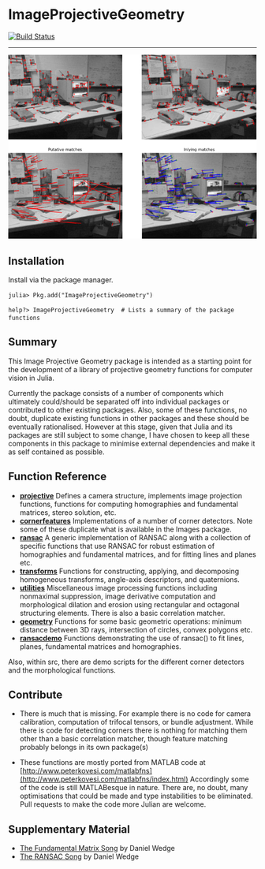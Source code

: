 ImageProjectiveGeometry
=======================

[![Build Status](https://travis-ci.org/peterkovesi/ImageProjectiveGeometry.jl.svg?branch=master)](https://travis-ci.org/peterkovesi/ImageProjectiveGeometry.jl)

----------------------------------------------

![banner image](doc/banner.png)

## Installation

Install via the package manager.  

```
julia> Pkg.add("ImageProjectiveGeometry")
```

```
help?> ImageProjectiveGeometry  # Lists a summary of the package functions 
```

## Summary

This Image Projective Geometry package is intended as a starting point for the development of a library of projective geometry functions for computer vision in Julia.

Currently the package consists of a number of components which
ultimately could/should be separated off into individual packages or
contributed to other existing packages.  Also, some of these
functions, no doubt, duplicate existing functions in other packages
and these should be eventually rationalised.  However at this stage,
given that Julia and its packages are still subject to some change, I
have chosen to keep all these components in this package to minimise
external dependencies and make it as self contained as possible.

## Function Reference

* [**projective**](doc/projective.md) Defines a camera structure,
implements image projection functions, functions for computing
homographies and fundamental matrices, stereo solution, etc.
* [**cornerfeatures**](doc/cornerfeatures.md) Implementations of a number of corner detectors.  Note some of these duplicate what is available in the Images package.
* [**ransac**](doc/ransac.md) A generic implementation of RANSAC along with a collection of specific functions that use RANSAC for robust estimation of homographies and fundamental matrices, and for fitting lines and planes etc.
* [**transforms**](doc/transforms.md) Functions for constructing,
applying, and decomposing homogeneous transforms, angle-axis
descriptors, and quaternions.
* [**utilities**](doc/utilities.md) Miscellaneous image processing functions including nonmaximal suppression, image derivative computation and morphological dilation and erosion using rectangular and octagonal structuring elements.  There is also a basic correlation matcher.  
* [**geometry**](doc/geometry.md) Functions for some basic
geometric operations: minimum distance between 3D rays, intersection
of circles, convex polygons etc.
* [**ransacdemo**](doc/ransacdemo.md) Functions demonstrating the use
of ransac() to fit lines, planes, fundamental matrices and
homographies.

Also, within src, there are demo scripts for the different corner
detectors and the morphological functions.

## Contribute

* There is much that is missing.  For example there is no code for
camera calibration, computation of trifocal tensors, or bundle
adjustment.  While there is code for detecting corners there is
nothing for matching them other than a basic correlation matcher,
though feature matching probably belongs in its own package(s)

* These functions are mostly ported from MATLAB code at
 [http://www.peterkovesi.com/matlabfns](http://www.peterkovesi.com/matlabfns/index.html)
 Accordingly some of the code is still MATLABesque in nature.  There
 are, no doubt, many optimisations that could be made and type
 instabilities to be eliminated. Pull requests to make the code more Julian  are welcome.


## Supplementary Material

* [The Fundamental Matrix Song](http://danielwedge.com/fmatrix/) by Daniel Wedge
* [The RANSAC Song](http://danielwedge.com/ransac/) by Daniel Wedge


